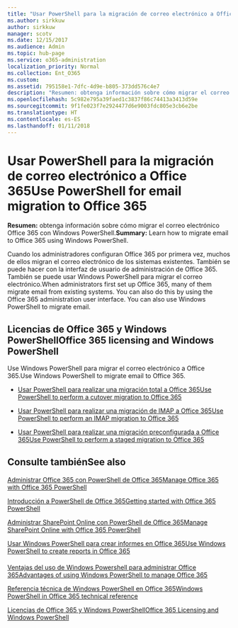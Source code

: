 ```yaml
---
title: "Usar PowerShell para la migración de correo electrónico a Office 365"
ms.author: sirkkuw
author: sirkkuw
manager: scotv
ms.date: 12/15/2017
ms.audience: Admin
ms.topic: hub-page
ms.service: o365-administration
localization_priority: Normal
ms.collection: Ent_O365
ms.custom: 
ms.assetid: 795158e1-7dfc-4d9e-b805-373dd576c4e7
description: "Resumen: obtenga información sobre cómo migrar el correo electrónico Office 365 con Windows PowerShell."
ms.openlocfilehash: 5c982e795a39faed1c3837f86c74413a3413d59e
ms.sourcegitcommit: 9f1fe023f7e2924477d6e9003fdc805e3cb6e2be
ms.translationtype: HT
ms.contentlocale: es-ES
ms.lasthandoff: 01/11/2018
---
```

# <a name="use-powershell-for-email-migration-to-office-365"></a><span data-ttu-id="bcd7f-103">Usar PowerShell para la migración de correo electrónico a Office 365</span><span class="sxs-lookup"><span data-stu-id="bcd7f-103">Use PowerShell for email migration to Office 365</span></span>

 <span data-ttu-id="bcd7f-104">**Resumen:** obtenga información sobre cómo migrar el correo electrónico Office 365 con Windows PowerShell.</span><span class="sxs-lookup"><span data-stu-id="bcd7f-104">**Summary:** Learn how to migrate email to Office 365 using Windows PowerShell.</span></span>
  
<span data-ttu-id="bcd7f-p101">Cuando los administradores configuran Office 365 por primera vez, muchos de ellos migran el correo electrónico de los sistemas existentes. También se puede hacer con la interfaz de usuario de administración de Office 365. También se puede usar Windows PowerShell para migrar el correo electrónico.</span><span class="sxs-lookup"><span data-stu-id="bcd7f-p101">When administrators first set up Office 365, many of them migrate email from existing systems. You can also do this by using the Office 365 administration user interface. You can also use Windows PowerShell to migrate email.</span></span>
  
## <a name="office-365-licensing-and-windows-powershell"></a><span data-ttu-id="bcd7f-108">Licencias de Office 365 y Windows PowerShell</span><span class="sxs-lookup"><span data-stu-id="bcd7f-108">Office 365 licensing and Windows PowerShell</span></span>

<span data-ttu-id="bcd7f-109">Use Windows PowerShell para migrar el correo electrónico a Office 365.</span><span class="sxs-lookup"><span data-stu-id="bcd7f-109">Use Windows PowerShell to migrate email to Office 365.</span></span> 
  
- [<span data-ttu-id="bcd7f-110">Usar PowerShell para realizar una migración total a Office 365</span><span class="sxs-lookup"><span data-stu-id="bcd7f-110">Use PowerShell to perform a cutover migration to Office 365</span></span>](use-powershell-to-perform-a-cutover-migration-to-office-365.md)
    
- [<span data-ttu-id="bcd7f-111">Usar PowerShell para realizar una migración de IMAP a Office 365</span><span class="sxs-lookup"><span data-stu-id="bcd7f-111">Use PowerShell to perform an IMAP migration to Office 365</span></span>](use-powershell-to-perform-an-imap-migration-to-office-365.md)
    
- [<span data-ttu-id="bcd7f-112">Usar PowerShell para realizar una migración preconfigurada a Office 365</span><span class="sxs-lookup"><span data-stu-id="bcd7f-112">Use PowerShell to perform a staged migration to Office 365</span></span>](use-powershell-to-perform-a-staged-migration-to-office-365.md)
    
## <a name="see-also"></a><span data-ttu-id="bcd7f-113">Consulte también</span><span class="sxs-lookup"><span data-stu-id="bcd7f-113">See also</span></span>

#### 

[<span data-ttu-id="bcd7f-114">Administrar Office 365 con PowerShell de Office 365</span><span class="sxs-lookup"><span data-stu-id="bcd7f-114">Manage Office 365 with Office 365 PowerShell</span></span>](manage-office-365-with-office-365-powershell.md)
  
[<span data-ttu-id="bcd7f-115">Introducción a PowerShell de Office 365</span><span class="sxs-lookup"><span data-stu-id="bcd7f-115">Getting started with Office 365 PowerShell</span></span>](getting-started-with-office-365-powershell.md)
  
[<span data-ttu-id="bcd7f-116">Administrar SharePoint Online con PowerShell de Office 365</span><span class="sxs-lookup"><span data-stu-id="bcd7f-116">Manage SharePoint Online with Office 365 PowerShell</span></span>](manage-sharepoint-online-with-office-365-powershell.md)
  
[<span data-ttu-id="bcd7f-117">Usar Windows PowerShell para crear informes en Office 365</span><span class="sxs-lookup"><span data-stu-id="bcd7f-117">Use Windows PowerShell to create reports in Office 365</span></span>](use-windows-powershell-to-create-reports-in-office-365.md)
#### 

<span data-ttu-id="bcd7f-118">[Ventajas del uso de Windows Powershell para administrar Office 365](http://technet.microsoft.com/library/15144a50-453e-4cd5-befd-bc6736697967.aspx)</span><span class="sxs-lookup"><span data-stu-id="bcd7f-118">[Advantages of using Windows PowerShell to manage Office 365](http://technet.microsoft.com/library/15144a50-453e-4cd5-befd-bc6736697967.aspx)</span></span>
  
<span data-ttu-id="bcd7f-119">[Referencia técnica de Windows PowerShell en Office 365](http://technet.microsoft.com/library/10d5c66a-7579-4319-aaa5-7a5e21d49cea.aspx)</span><span class="sxs-lookup"><span data-stu-id="bcd7f-119">[Windows PowerShell in Office 365 technical reference](http://technet.microsoft.com/library/10d5c66a-7579-4319-aaa5-7a5e21d49cea.aspx)</span></span>
  
<span data-ttu-id="bcd7f-120">[Licencias de Office 365 y Windows PowerShell](http://technet.microsoft.com/library/6ca0e430-f7ba-4184-becf-14c6c5c8dde5.aspx)</span><span class="sxs-lookup"><span data-stu-id="bcd7f-120">[Office 365 Licensing and Windows PowerShell](http://technet.microsoft.com/library/6ca0e430-f7ba-4184-becf-14c6c5c8dde5.aspx)</span></span>

